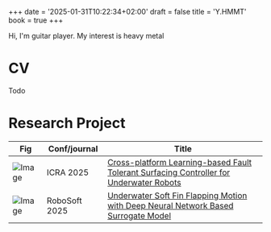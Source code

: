 +++
date = '2025-01-31T10:22:34+02:00'
draft = false
title = 'Y.HMMT'
book = true
+++

Hi, I'm guitar player. My interest is heavy metal

# CV
Todo

# Research Project

| Fig                   |Conf/journal     | Title       |
|-----------------------|-----------------|-------------|
|![Image](https://github.com/hama6767/pubdata/raw/main/Peek%202024-09-23%2015-22.gif?raw=true)                      | ICRA 2025       | [Cross-platform Learning-based Fault Tolerant Surfacing Controller for Underwater Robots ](https://google.com "ICRA2025")|
|![Image](https://github.com/user-attachments/assets/d0498a8c-aa81-47ad-89ae-5bbc8d711cba)             | RoboSoft 2025   | [Underwater Soft Fin Flapping Motion with Deep Neural Network Based Surrogate Model](research/robosoft2025.md)|


